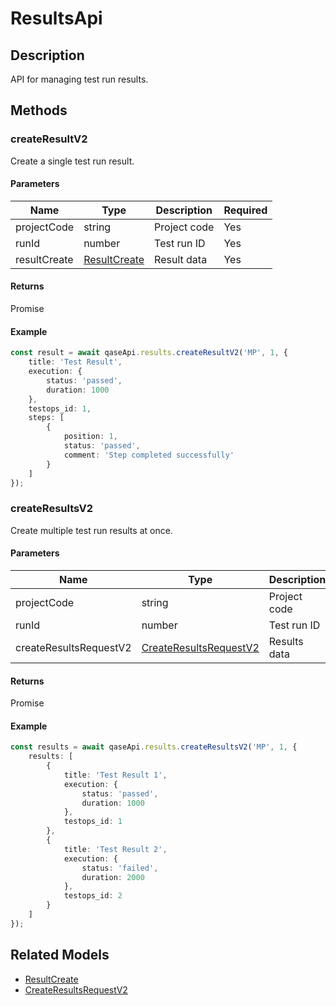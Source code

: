 # ResultsApi

## Description

API for managing test run results.

## Methods

### createResultV2

Create a single test run result.

#### Parameters

| Name | Type | Description | Required |
|------|------|-------------|----------|
| projectCode | string | Project code | Yes |
| runId | number | Test run ID | Yes |
| resultCreate | [ResultCreate](ResultCreate.md) | Result data | Yes |

#### Returns

Promise<void>

#### Example

```typescript
const result = await qaseApi.results.createResultV2('MP', 1, {
    title: 'Test Result',
    execution: {
        status: 'passed',
        duration: 1000
    },
    testops_id: 1,
    steps: [
        {
            position: 1,
            status: 'passed',
            comment: 'Step completed successfully'
        }
    ]
});
```

### createResultsV2

Create multiple test run results at once.

#### Parameters

| Name | Type | Description | Required |
|------|------|-------------|----------|
| projectCode | string | Project code | Yes |
| runId | number | Test run ID | Yes |
| createResultsRequestV2 | [CreateResultsRequestV2](CreateResultsRequestV2.md) | Results data | Yes |

#### Returns

Promise<void>

#### Example

```typescript
const results = await qaseApi.results.createResultsV2('MP', 1, {
    results: [
        {
            title: 'Test Result 1',
            execution: {
                status: 'passed',
                duration: 1000
            },
            testops_id: 1
        },
        {
            title: 'Test Result 2',
            execution: {
                status: 'failed',
                duration: 2000
            },
            testops_id: 2
        }
    ]
});
```

## Related Models

- [ResultCreate](ResultCreate.md)
- [CreateResultsRequestV2](CreateResultsRequestV2.md)
